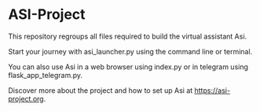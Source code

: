 # ASI-Project

This repository regroups all files required to build the virtual assistant Asi.
 
Start your journey with asi_launcher.py using the command line or terminal.
 
You can also use Asi in a web browser using index.py or in telegram using flask_app_telegram.py.
 
Discover more about the project and how to set up Asi at https://asi-project.org.

